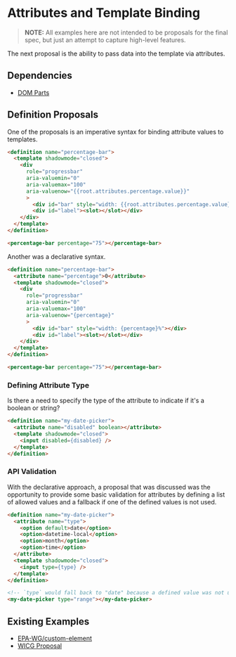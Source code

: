# Attributes and Template Binding

> **NOTE:** All examples here are not intended to be proposals for the final spec, but just an attempt to capture high-level features.

The next proposal is the ability to pass data into the template via attributes.

## Dependencies

- [DOM Parts](https://github.com/WICG/webcomponents/blob/gh-pages/proposals/DOM-Parts-Declarative-Template.md)

## Definition Proposals

One of the proposals is an imperative syntax for binding attribute values to templates.

```html
<definition name="percentage-bar">
  <template shadowmode="closed">
    <div 
      role="progressbar" 
      aria-valuemin="0" 
      aria-valuemax="100" 
      aria-valuenow="{{root.attributes.percentage.value}}"
      >
        <div id="bar" style="width: {{root.attributes.percentage.value}}%"></div>
        <div id="label"><slot></slot></div>
    </div>
  </template>
</definition>
```

```html
<percentage-bar percentage="75"></percentage-bar>
```

Another was a declarative syntax.

```html
<definition name="percentage-bar">
  <attribute name="percentage">0</attribute>
  <template shadowmode="closed">
    <div 
      role="progressbar" 
      aria-valuemin="0" 
      aria-valuemax="100" 
      aria-valuenow="{percentage}"
      >
        <div id="bar" style="width: {percentage}%"></div>
        <div id="label"><slot></slot></div>
    </div>
  </template>
</definition>
```

```html
<percentage-bar percentage="75"></percentage-bar>
```

### Defining Attribute Type

Is there a need to specify the type of the attribute to indicate if it's a boolean or string?

```html
<definition name="my-date-picker">
  <attribute name="disabled" boolean></attribute>
  <template shadowmode="closed">
    <input disabled={disabled} />
  </template>
</definition>
```

### API Validation

With the declarative approach, a proposal that was discussed was the opportunity to provide some basic validation for attributes by defining a list of allowed values and a fallback if one of the defined values is not used.

```html
<definition name="my-date-picker">
  <attribute name="type">
    <option default>date</option>
    <option>datetime-local</option>
    <option>month</option>
    <option>time</option>
  </attribute>
  <template shadowmode="closed">
    <input type={type} />
  </template>
</definition>
```

```html
<!-- `type` would fall back to "date" because a defined value was not used -->
<my-date-picker type="range"></my-date-picker>
```

## Existing Examples

- [EPA-WG/custom-element](https://github.com/EPA-WG/custom-element?tab=readme-ov-file#attributes)
- [WICG Proposal](https://github.com/WICG/webcomponents/blob/gh-pages/proposals/Declarative-Custom-Elements-Strawman.md)